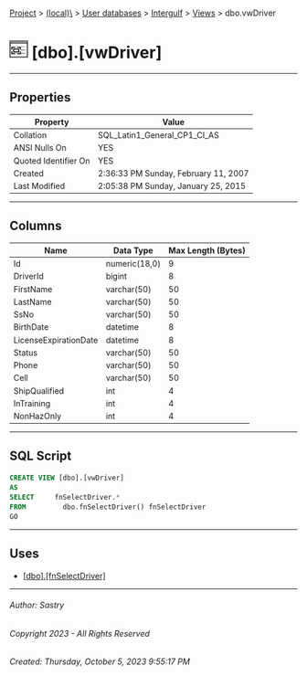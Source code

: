 #### 

[Project](../../../../index.md) > [(local)\\](../../../index.md) > [User databases](../../index.md) > [Intergulf](../index.md) > [Views](Views.md) > dbo.vwDriver

# ![Views](../../../../Images/View32.png) [dbo].[vwDriver]

---

## <a name="#properties"></a>Properties

| Property | Value |
|---|---|
| Collation | SQL_Latin1_General_CP1_CI_AS |
| ANSI Nulls On | YES |
| Quoted Identifier On | YES |
| Created | 2:36:33 PM Sunday, February 11, 2007 |
| Last Modified | 2:05:38 PM Sunday, January 25, 2015 |


---

## <a name="#columns"></a>Columns

| Name | Data Type | Max Length (Bytes) |
|---|---|---|
| Id | numeric(18,0) | 9 |
| DriverId | bigint | 8 |
| FirstName | varchar(50) | 50 |
| LastName | varchar(50) | 50 |
| SsNo | varchar(50) | 50 |
| BirthDate | datetime | 8 |
| LicenseExpirationDate | datetime | 8 |
| Status | varchar(50) | 50 |
| Phone | varchar(50) | 50 |
| Cell | varchar(50) | 50 |
| ShipQualified | int | 4 |
| InTraining | int | 4 |
| NonHazOnly | int | 4 |


---

## <a name="#sqlscript"></a>SQL Script

```sql
CREATE VIEW [dbo].[vwDriver]
AS
SELECT     fnSelectDriver.*
FROM         dbo.fnSelectDriver() fnSelectDriver
GO

```


---

## <a name="#uses"></a>Uses

* [[dbo].[fnSelectDriver]](../Programmability/Functions/Table-valued_Functions/dbo_fnSelectDriver.md)


---

###### Author:  Sastry

###### Copyright 2023 - All Rights Reserved

###### Created: Thursday, October 5, 2023 9:55:17 PM

